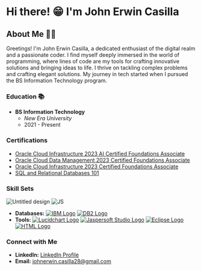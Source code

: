 # Hi there! 😁 I'm John Erwin Casilla

## About Me 👨‍💻
Greetings! I'm John Erwin Casilla, a dedicated enthusiast of the digital realm and a passionate coder. I find myself deeply immersed in the world of programming, where lines of code are my tools for crafting innovative solutions and bringing ideas to life.
I thrive on tackling complex problems and crafting elegant solutions. My journey in tech started when I pursued the BS Information Technology program.

### Education 📚
- **BS Information Technology**
  - *New Era University*
  - 2021 - Present

### Certifications
- [Oracle Cloud Infrastructure 2023 AI Certified Foundations Associate](Certification_Link_1)
- [Oracle Cloud Data Management 2023 Certified Foundations Associate](https://catalog-education.oracle.com/pls/certview/sharebadge?id=55184B67615E5F23748D2BA243767AF547D932E520738F012C7FCA2677C6AC7B&fbclid=IwAR2i9PKPD5JTsCscwW2n6EEp2J5xYo7AEzulKm6kTy9pHAxXs_C0xy1dxqk)
- [Oracle Cloud Infrastructure 2023 Certified Foundations Associate](https://catalog-education.oracle.com/pls/certview/sharebadge?id=4C906D906DABB047762DB47BBE8B160670845CF40318158AA3AF07F7A80D67DE&fbclid=IwAR2ZtLih86MB6BmEjh6AWvnFezd3YsK-YXwXJYBG3KLSDOg2TrXZiDZNhPI)
- [SQL and Relational Databases 101](https://courses.cognitiveclass.ai/certificates/a3768491da684c76925f60017234806f)

### Skill Sets
![Untitled design](https://github.com/JohnErwinCasilla/DerkCraftsTech/assets/152262067/9335b479-7479-4e49-bd31-d79190d9c56f) ![JS](https://github.com/JohnErwinCasilla/DerkCraftsTech/assets/152262067/fe19bb27-f9d1-4e1b-8b0e-f9fea72c34a4) 
- **Databases:** [![IBM Logo](link_to_lucidchart_logo_image)](https://login.ibm.com/authsvc/mtfim/sps/authsvc?PolicyId=urn:ibm:security:authentication:asf:basicldapuser) [![DB2 Logo](link_to_lucidchart_logo_image)](https://login.ibm.com/authsvc/mtfim/sps/authsvc?PolicyId=urn:ibm:security:authentication:asf:basicldapuser)
- **Tools:**  [![Lucidchart Logo](link_to_lucidchart_logo_image)](https://www.lucidchart.com/) [![Jaspersoft Studio Logo](link_to_jaspersoft_logo_image)](https://www.jaspersoft.com/) [![Eclipse Logo](link_to_eclipse_logo_image)](https://www.eclipse.org/) [![HTML Logo](link_to_html_logo_image)](https://developer.mozilla.org/en-US/docs/Web/HTML)

### Connect with Me
- **LinkedIn:** [LinkedIn Profile](LinkedIn_Profile_Link)
- **Email:** johnerwin.casilla28@gmail.com
